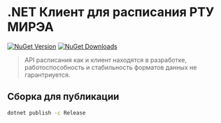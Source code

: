 # .NET Клиент для расписания РТУ МИРЭА

[![NuGet Version](https://img.shields.io/nuget/v/RTU-TC.RTUScheduleClient.ICal)](https://www.nuget.org/packages/RTU-TC.RTUScheduleClient.ICal)
[![NuGet Downloads](https://img.shields.io/nuget/dt/RTU-TC.RTUScheduleClient.ICal)](https://www.nuget.org/packages/RTU-TC.RTUScheduleClient.ICal)


> API расписания как и клиент находятся в разработке, работоспособность и стабильность форматов данных не гарантриуется.

## Сборка для публикации

```bash
dotnet publish -c Release
```
